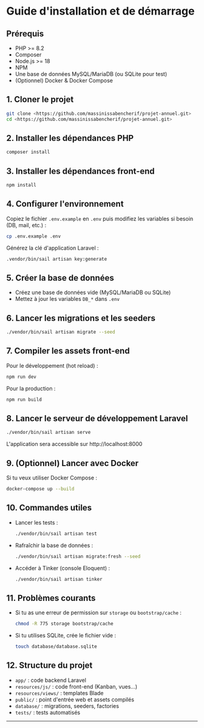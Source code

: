 # Guide d'installation et de démarrage

## Prérequis
- PHP >= 8.2
- Composer
- Node.js >= 18
- NPM
- Une base de données MySQL/MariaDB (ou SQLite pour test)
- (Optionnel) Docker & Docker Compose

## 1. Cloner le projet
```bash
git clone <https://github.com/massinissabencherif/projet-annuel.git>
cd <https://github.com/massinissabencherif/projet-annuel.git>
```

## 2. Installer les dépendances PHP
```bash
composer install
```

## 3. Installer les dépendances front-end
```bash
npm install
```

## 4. Configurer l'environnement
Copiez le fichier `.env.example` en `.env` puis modifiez les variables si besoin (DB, mail, etc.) :
```bash
cp .env.example .env
```

Générez la clé d'application Laravel :
```bash
.vendor/bin/sail artisan key:generate
```

## 5. Créer la base de données
- Créez une base de données vide (MySQL/MariaDB ou SQLite)
- Mettez à jour les variables `DB_*` dans `.env`

## 6. Lancer les migrations et les seeders
```bash
./vendor/bin/sail artisan migrate --seed
```

## 7. Compiler les assets front-end
Pour le développement (hot reload) :
```bash
npm run dev
```
Pour la production :
```bash
npm run build
```

## 8. Lancer le serveur de développement Laravel
```bash
./vendor/bin/sail artisan serve
```

L'application sera accessible sur http://localhost:8000

## 9. (Optionnel) Lancer avec Docker
Si tu veux utiliser Docker Compose :
```bash
docker-compose up --build
```

## 10. Commandes utiles
- Lancer les tests :
  ```bash
  ./vendor/bin/sail artisan test
  ```
- Rafraîchir la base de données :
  ```bash
  ./vendor/bin/sail artisan migrate:fresh --seed
  ```
- Accéder à Tinker (console Eloquent) :
  ```bash
  ./vendor/bin/sail artisan tinker
  ```

## 11. Problèmes courants
- Si tu as une erreur de permission sur `storage` ou `bootstrap/cache` :
  ```bash
  chmod -R 775 storage bootstrap/cache
  ```
- Si tu utilises SQLite, crée le fichier vide :
  ```bash
  touch database/database.sqlite
  ```

## 12. Structure du projet
- `app/` : code backend Laravel
- `resources/js/` : code front-end (Kanban, vues...)
- `resources/views/` : templates Blade
- `public/` : point d'entrée web et assets compilés
- `database/` : migrations, seeders, factories
- `tests/` : tests automatisés

---